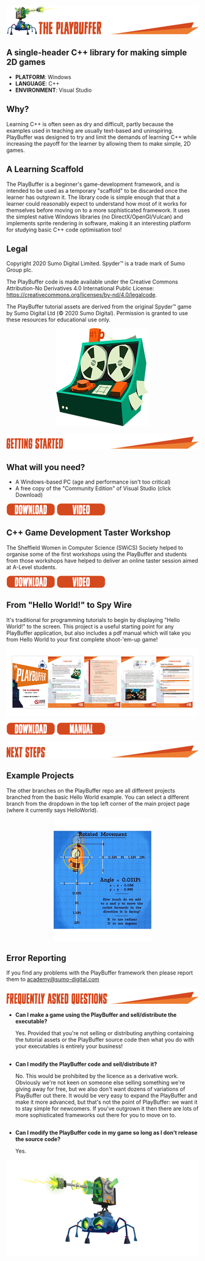 
![](/.github/images/playbuffer_title.png)
## A single-header C++ library for making simple 2D games 
* **PLATFORM**: Windows
* **LANGUAGE**: C++
* **ENVIRONMENT**: Visual Studio

## Why?
Learning C++ is often seen as dry and difficult, partly because the examples used in teaching are usually text-based and uninspiring. PlayBuffer was designed to try and limit the demands of learning C++ while increasing the payoff for the learner by allowing them to make simple, 2D games.

## A Learning Scaffold
The PlayBuffer is a beginner's game-development framework, and is intended to be used as a temporary "scaffold" to be discarded once the learner has outgrown it. The library code is simple enough that that a learner could reasonably expect to understand how most of it works for themselves before moving on to a more sophisticated framework. It uses the simplest native Windows libraries (no DirectX/OpenGl/Vulcan) and implements sprite rendering in software, making it an interesting platform for studying basic C++ code optimisation too! 

## Legal
Copyright 2020 Sumo Digital Limited. Spyder™ is a trade mark of Sumo Group plc. 

The PlayBuffer code is made available under the Creative Commons Attribution-No Derivatives 4.0 International Public License: https://creativecommons.org/licenses/by-nd/4.0/legalcode.

The PlayBuffer tutorial assets are derived from the original Spyder™ game by Sumo Digital Ltd (© 2020 Sumo Digital). Permission is granted to use these resources for educational use only.

<p align="center"> <img src="/.github/images/machine.png"> </p>

![](/.github/images/getting_started_title.png)

## What will you need?
- A Windows-based PC (age and performance isn't too critical)
- A free copy of the "Community Edition" of Visual Studio (click Download)

[![](/.github/images/download.png)](https://visualstudio.microsoft.com/vs/)
[![](/.github/images/video.png)](https://youtu.be/MBYlFTnvMAI)

## C++ Game Development Taster Workshop
The Sheffield Women in Computer Science (SWiCS) Society helped to organise some of the first workshops using the PlayBuffer and students from those workshops have helped to deliver an online taster session aimed at A-Level students. 

[![](/.github/images/download.png)](https://github.com/sumo-digital-academy/playbuffer/archive/refs/heads/SkyHighSpy.zip)
[![](/.github/images/video.png)](https://www.youtube.com/watch?v=XDCN9lRVz3A)

## From "Hello World!" to Spy Wire

It's traditional for programming tutorials to begin by displaying "Hello World!" to the screen. This project is a useful starting point for any PlayBuffer application, but also includes a pdf manual which will take you from Hello World to your first complete shoot-'em-up game!

[![](/.github/images/playbuffer_manual.png)](https://github.com/sumo-digital-academy/playbuffer/blob/HelloWorld/PlayBuffer%20Manual.pdf)

[![](/.github/images/download.png)](https://github.com/sumo-digital-academy/playbuffer/archive/refs/heads/HelloWorld.zip)
[![](/.github/images/manual.png)](https://github.com/sumo-digital-academy/playbuffer/blob/HelloWorld/PlayBuffer%20Manual.pdf)



![](/.github/images/next_steps_title.png)

## Example Projects
The other branches on the PlayBuffer repo are all different projects branched from the basic Hello World example. You can select a different branch from the dropdown in the top left corner of the main project page (where it currently says HelloWorld).

<p align="center"> <img src="/.github/images/RocketRotateLoop.gif"> </p>

## Error Reporting
If you find any problems with the PlayBuffer framework then please report them to academy@sumo-digital.com

![](/.github/images/faq_title.png)

* **Can I make a game using the PlayBuffer and sell/distribute the executable?**

   Yes. Provided that you're not selling or distributing anything containing the tutorial assets or the PlayBuffer source code then what you do with your executables is entirely your business!
 
 ##
 
* **Can I modify the PlayBuffer code and sell/distribute it?** 

   No. This would be prohibited by the licence as a derivative work. Obviously we're not keen on someone else selling something we're giving away for free, but we also don't want dozens of variations of PlayBuffer out there. It would be very easy to expand the PlayBuffer and make it more advanced, but that's not the point of PlayBuffer: we want it to stay simple for newcomers. If you've outgrown it then there are lots of more sophisticated frameworks out there for you to move on to.  
 
  ##
* **Can I modify the PlayBuffer code in my game so long as I don't release the source code?**

   Yes.

<p align="center"> <img src="/.github/images/agent8.png"> </p>
